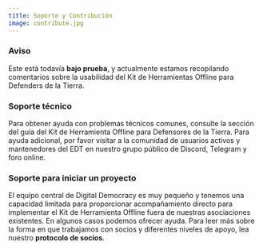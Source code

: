 ```yaml
---
title: Soporte y Contribución
image: contribute.jpg
---
```


### Aviso

Este está todavía **bajo prueba**, y actualmente estamos recopilando comentarios sobre la usabilidad del Kit de Herramientas Offline para Defenders de la Tierra.

### Soporte técnico

Para obtener ayuda con problemas técnicos comunes, consulte la sección del <app-button :inline="true" localurl=":8086">guía del Kit de Herramienta Offline para Defensores de la Tierra</app-button>. Para ayuda adicional, por favor visitar a la comunidad de usuarios activos y mantenedores del EDT en nuestro grupo público de Discord, Telegram y foro online.

<app-button :color="true" link="https://forum.earthdefenderstoolkit.com/" text="EDT Forum"></app-button>

<app-button font="white" color="#7289DA" link="https://discord.gg/KWRFDh3v73" text="Discord"></app-button>

<app-button font="white" color="#0088CC" link="https://t.me/+3t9fPkrkg4oxNjU5" text="Telegram"></app-button>

### Soporte para iniciar un proyecto

El equipo central de Digital Democracy es muy pequeño y tenemos una capacidad limitada para proporcionar acompañamiento directo para implementar el Kit de Herramienta Offline fuera de nuestras asociaciones existentes. En algunos casos podemos ofrecer ayuda. Para leer más sobre la forma en que trabajamos con socios y diferentes niveles de apoyo, lea nuestro **protocolo de socios**.

<app-button color="rgb(26, 162, 212)" link="https://drive.google.com/file/d/1c9C1-6v1EHKnfrYDsBn3VNu5qS_pUNMC/view" text="Partner protocol"></app-button>
